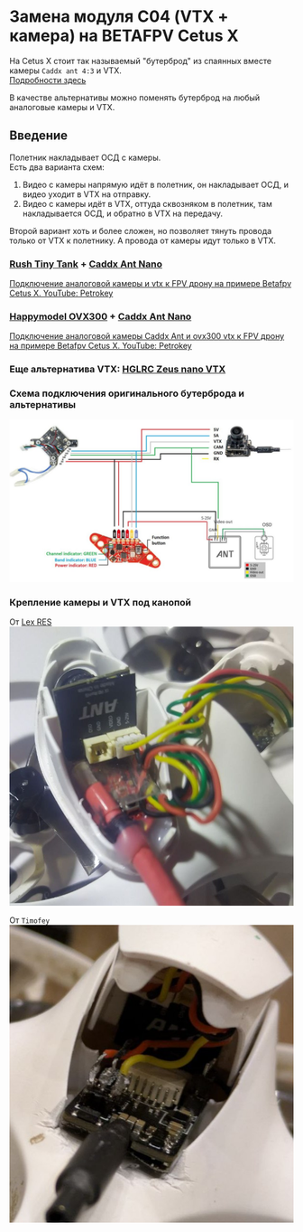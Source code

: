 # Замена модуля С04 (VTX + камера) на BETAFPV Cetus X
На Cetus X стоит так называемый "бутерброд" из спаянных вместе камеры `Caddx ant 4:3` и VTX.  
[Подробности здесь](./../90_Компоненты/Camera_VTX_C04.md)  

В качестве альтернативы можно поменять бутерброд на любый аналоговые камеры и VTX. 
 
## Введение
Полетник накладывает ОСД с камеры.  
Есть два варианта схем: 
1. Видео с камеры напрямую идёт в полетник, он накладывает ОСД, и видео уходит в VTX на отправку.   
2. Видео с камеры идёт в VTX, оттуда сквозняком в полетник, там накладывается ОСД, и обратно в VTX на передачу.  

Второй вариант хоть и более сложен, но позволяет тянуть провода только от VTX к полетнику. А провода от камеры идут только в VTX.  


### [Rush Tiny Tank](https://vi.aliexpress.com/item/1005005839526451.html) + [Caddx Ant Nano](https://www.aliexpress.com/item/4001223701881.html) 
[Подключение аналоговой камеры и vtx к FPV дрону на примере Betafpv Cetus X. YouTube: Petrokey](https://www.youtube.com/watch?v=D5YvAAP_2PU) 

### [Happymodel OVX300](https://www.aliexpress.com/item/1005003080175112.html) + [Caddx Ant Nano](https://www.aliexpress.com/item/4001223701881.html)  
[Подключение аналоговой камеры Caddx Ant и ovx300 vtx к FPV дрону на примере Betafpv Cetus X. YouTube: Petrokey](https://www.youtube.com/watch?v=GuXjhjdSays) 

### Еще альтернатива VTX: [HGLRC Zeus nano VTX](https://vi.aliexpress.com/item/1005006739923410.html)

### Схема подключения оригинального бутерброда и альтернативы
![](VTX_Camera_FC_schema.jpg)

### Крепление камеры и VTX под канопой

От [Lex RES](https://t.me/meganoobe)
![](Cetus_VTX_set1.jpg)

От `Timofey`  
![](Cetus_VTX_set2.jpg)


